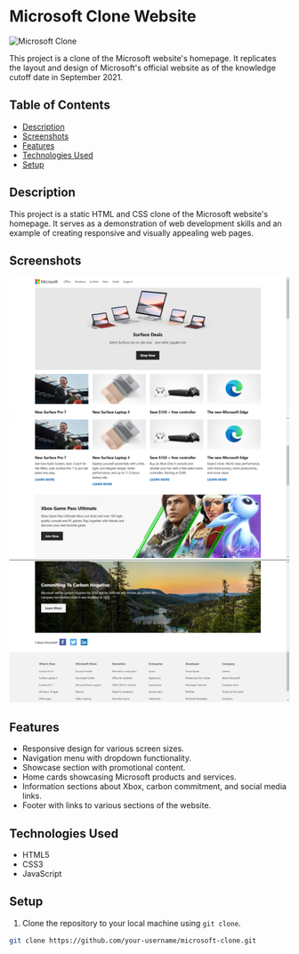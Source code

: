 # Microsoft Clone Website

![Microsoft Clone](https://i.ibb.co/wwLhz98/logo.png)

This project is a clone of the Microsoft website's homepage. It replicates the layout and design of Microsoft's official website as of the knowledge cutoff date in September 2021.

## Table of Contents

- [Description](#description)
- [Screenshots](#screenshots)
- [Features](#features)
- [Technologies Used](#technologies-used)
- [Setup](#setup)

## Description

This project is a static HTML and CSS clone of the Microsoft website's homepage. It serves as a demonstration of web development skills and an example of creating responsive and visually appealing web pages.

## Screenshots

![Screenshot 1](git_img/main.png)
![Screenshot 2](git_img/sub1.png)
![Screenshot 3](git_img/sub2.png)

## Features

- Responsive design for various screen sizes.
- Navigation menu with dropdown functionality.
- Showcase section with promotional content.
- Home cards showcasing Microsoft products and services.
- Information sections about Xbox, carbon commitment, and social media links.
- Footer with links to various sections of the website.

## Technologies Used

- HTML5
- CSS3
- JavaScript

## Setup

1. Clone the repository to your local machine using `git clone`.

```bash
git clone https://github.com/your-username/microsoft-clone.git
